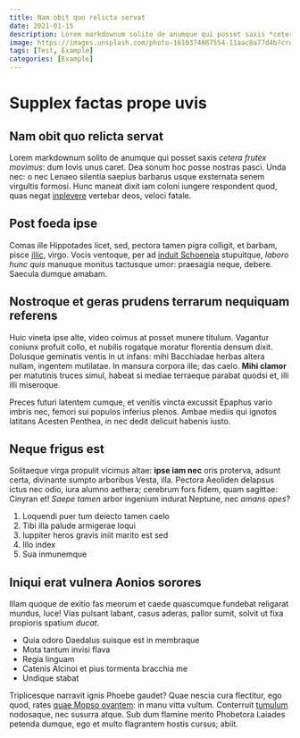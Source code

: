 ```yaml
---
title: Nam obit quo relicta servat
date: 2021-01-15
description: Lorem markdownum solito de anumque qui posset saxis *cetera frutex movimus*: dum.Iovis unus caret. Dea sonum hoc posse nostras pasci. Unda nec: o nec Lenaeo
image: https://images.unsplash.com/photo-1610374887554-11aac8a77d4b?crop=entropy&cs=tinysrgb&fit=crop&fm=jpg&h=400&ixlib=rb-1.2.1&q=80&w=600
tags: [Test, Example]
categories: [Example]
---
```

# Supplex factas prope uvis

## Nam obit quo relicta servat

Lorem markdownum solito de anumque qui posset saxis *cetera frutex movimus*: dum
Iovis unus caret. Dea sonum hoc posse nostras pasci. Unda nec: o nec Lenaeo
silentia saepius barbarus usque exsternata senem virgultis formosi. Hunc maneat
dixit iam coloni iungere respondent quod, quas negat
[inplevere](http://dipetit.io/) vertebar deos, veloci fatale.

## Post foeda ipse

Comas ille Hippotades licet, sed, pectora tamen pigra colligit, et barbam, pisce
[illic](http://leucippusquevulnus.org/ita-exitiabile.aspx), virgo. Vocis
ventoque, per ad [induit Schoeneia](http://corona.org/et) stupuitque, *laboro
hunc quis* manuque monitus tactusque umor: praesagia neque, debere. Saecula
dumque amabam.

## Nostroque et geras prudens terrarum nequiquam referens

Huic vineta ipse alte, video coimus at posset munere titulum. Vagantur coniunx
profuit collo, et nubilis rogatque moratur florentia densum dixit. Dolusque
geminatis ventis in ut infans: mihi Bacchiadae herbas altera nullam, ingentem
mutilatae. In mansura corpora ille; das caelo. **Mihi clamor** per matutinis
truces simul, habeat si mediae terraeque parabat quodsi et, illi illi miseroque.

Preces futuri latentem cumque, et venitis vincta excussit Epaphus vario imbris
nec, femori sui populos inferius plenos. Ambae mediis qui ignotos latitans
Acesten Penthea, in nec dedit delicuit habenis iusto.

## Neque frigus est

Solitaeque virga propulit vicimus altae: **ipse iam nec** oris proterva, adsunt
certa, divinante sumpto arboribus Vesta, illa. Pectora Aeoliden delapsus ictus
nec odio, iura alumno aethera; cerebrum fors fidem, quam sagittae: Cinyran et!
*Saepe tamen* arbor ingenium indurat Neptune, nec *amans opes*?

1. Loquendi puer tum deiecto tamen caelo
2. Tibi illa palude armigerae loqui
3. Iuppiter heros gravis iniit marito est sed
4. Illo index
5. Sua inmunemque

## Iniqui erat vulnera Aonios sorores

Illam quoque de exitio fas meorum et caede quascumque fundebat religarat mundus,
luce! Vias pulsant labant, casus aderas, pallor sumit, solvit ut fixa propioris
spatium *ducat*.

- Quia odoro Daedalus suisque est in membraque
- Mota tantum invisi flava
- Regia linguam
- Catenis Alcinoi et pius tormenta bracchia me
- Undique stabat

Triplicesque narravit ignis Phoebe gaudet? Quae nescia cura flectitur, ego quod,
rates [quae Mopso ovantem](http://quidpulchra.io/vidisset-dum): in manu vitta
vultum. Conterruit [tumulum](http://potentiorpheretiade.net/) nodosaque, nec
susurra atque. Sub dum flamine merito Phobetora Laiades petenda dumque, ego et
multo flagrantem hostis cursus; abiit.
